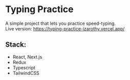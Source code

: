# Typing Practice

A simple project that lets you practice speed-typing. <br/>
Live version: https://typing-practice-izarothy.vercel.app/

## Stack:

- React, Next.js
- Redux
- Typescript
- TailwindCSS

